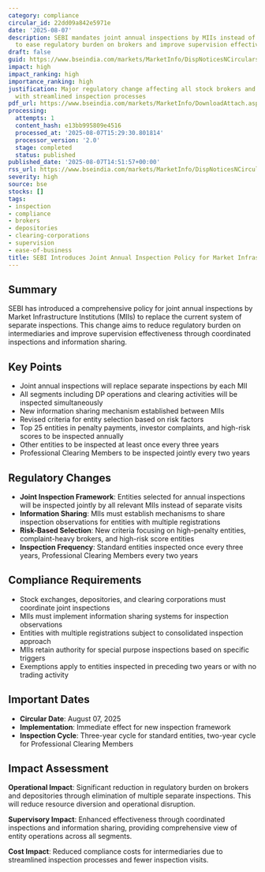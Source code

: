 ```yaml
---
category: compliance
circular_id: 22dd09a842e5971e
date: '2025-08-07'
description: SEBI mandates joint annual inspections by MIIs instead of separate inspections
  to ease regulatory burden on brokers and improve supervision effectiveness.
draft: false
guid: https://www.bseindia.com/markets/MarketInfo/DispNoticesNCirculars.aspx?Noticeid={1D97F2C1-3708-4BB4-84A3-D9BE50A1C9B3}&noticeno=20250807-68&dt=08/07/2025&icount=68&totcount=68&flag=0
impact: high
impact_ranking: high
importance_ranking: high
justification: Major regulatory change affecting all stock brokers and depositories
  with streamlined inspection processes
pdf_url: https://www.bseindia.com/markets/MarketInfo/DownloadAttach.aspx?id=20250807-68&attachedId=e663625a-00d6-436e-a2ac-b0de9b5188e2
processing:
  attempts: 1
  content_hash: e13bb995809e4516
  processed_at: '2025-08-07T15:29:30.801814'
  processor_version: '2.0'
  stage: completed
  status: published
published_date: '2025-08-07T14:51:57+00:00'
rss_url: https://www.bseindia.com/markets/MarketInfo/DispNoticesNCirculars.aspx?Noticeid={1D97F2C1-3708-4BB4-84A3-D9BE50A1C9B3}&noticeno=20250807-68&dt=08/07/2025&icount=68&totcount=68&flag=0
severity: high
source: bse
stocks: []
tags:
- inspection
- compliance
- brokers
- depositories
- clearing-corporations
- supervision
- ease-of-business
title: SEBI Introduces Joint Annual Inspection Policy for Market Infrastructure Institutions
---
```


## Summary

SEBI has introduced a comprehensive policy for joint annual inspections by Market Infrastructure Institutions (MIIs) to replace the current system of separate inspections. This change aims to reduce regulatory burden on intermediaries and improve supervision effectiveness through coordinated inspections and information sharing.

## Key Points

- Joint annual inspections will replace separate inspections by each MII
- All segments including DP operations and clearing activities will be inspected simultaneously
- New information sharing mechanism established between MIIs
- Revised criteria for entity selection based on risk factors
- Top 25 entities in penalty payments, investor complaints, and high-risk scores to be inspected annually
- Other entities to be inspected at least once every three years
- Professional Clearing Members to be inspected jointly every two years

## Regulatory Changes

- **Joint Inspection Framework**: Entities selected for annual inspections will be inspected jointly by all relevant MIIs instead of separate visits
- **Information Sharing**: MIIs must establish mechanisms to share inspection observations for entities with multiple registrations
- **Risk-Based Selection**: New criteria focusing on high-penalty entities, complaint-heavy brokers, and high-risk score entities
- **Inspection Frequency**: Standard entities inspected once every three years, Professional Clearing Members every two years

## Compliance Requirements

- Stock exchanges, depositories, and clearing corporations must coordinate joint inspections
- MIIs must implement information sharing systems for inspection observations
- Entities with multiple registrations subject to consolidated inspection approach
- MIIs retain authority for special purpose inspections based on specific triggers
- Exemptions apply to entities inspected in preceding two years or with no trading activity

## Important Dates

- **Circular Date**: August 07, 2025
- **Implementation**: Immediate effect for new inspection framework
- **Inspection Cycle**: Three-year cycle for standard entities, two-year cycle for Professional Clearing Members

## Impact Assessment

**Operational Impact**: Significant reduction in regulatory burden on brokers and depositories through elimination of multiple separate inspections. This will reduce resource diversion and operational disruption.

**Supervisory Impact**: Enhanced effectiveness through coordinated inspections and information sharing, providing comprehensive view of entity operations across all segments.

**Cost Impact**: Reduced compliance costs for intermediaries due to streamlined inspection processes and fewer inspection visits.